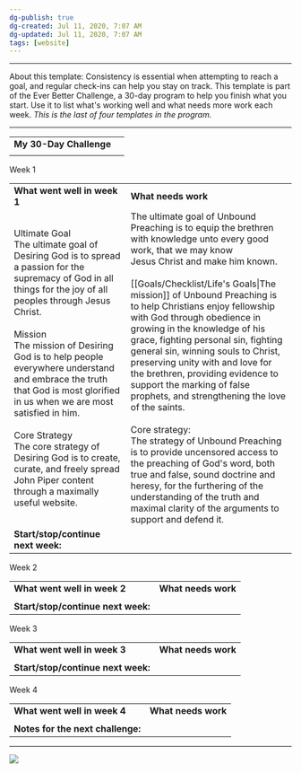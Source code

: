 ```yaml
---
dg-publish: true
dg-created: Jul 11, 2020, 7:07 AM
dg-updated: Jul 11, 2020, 7:07 AM
tags: [website]
---
```


* * *

About this template:
Consistency is essential when attempting to reach a goal, and regular check-ins can help you stay on track. This template is part of the Ever Better Challenge, a 30-day program to help you finish what you start. Use it to list what's working well and what needs more work each week. _This is the last of four templates in the program._ 

* * *
|                         |     |
| ----------------------- | --- |
| **My 30-Day Challenge** |     |
|                         |     |

Week 1

|     |     |
| --- | --- |
| **What went well in week 1** | **What needs work** |
| Ultimate Goal<br>The ultimate goal of Desiring God is to spread a passion for the supremacy of God in all things for the joy of all peoples through Jesus Christ.<br><br>Mission<br>The mission of Desiring God is to help people everywhere understand and embrace the truth that God is most glorified in us when we are most satisfied in him.<br><br>Core Strategy<br>The core strategy of Desiring God is to create, curate, and freely spread John Piper content through a maximally useful website. | The ultimate goal of Unbound Preaching is to equip the brethren with knowledge unto every good work, that we may know Jesus Christ and make him known.<br><br>[[Goals/Checklist/Life's Goals\|The mission]] of Unbound Preaching is to help Christians enjoy fellowship with God through obedience in growing in the knowledge of his grace, fighting personal sin, fighting general sin, winning souls to Christ, preserving unity with and love for the brethren, providing evidence to support the marking of false prophets, and strengthening the love of the saints.<br><br>Core strategy:<br>The strategy of Unbound Preaching is to provide uncensored access to the preaching of God's word, both true and false, sound doctrine and heresy, for the furthering of the understanding of the truth and maximal clarity of the arguments to support and defend it. |
| **Start/stop/continue next week:** |     |

Week 2

|     |     |
| --- | --- |
| **What went well in week 2** | **What needs work** |
|     |     |
| **Start/stop/continue next week:** |     |

Week 3

|     |     |
| --- | --- |
| **What went well in week 3** | **What needs work** |
|     |     |
| **Start/stop/continue next week:** |     |

Week 4

|     |     |
| --- | --- |
| **What went well in week 4** | **What needs work** |
|     |     |
| **Notes for the next challenge:** |     |

* * *

![](https://i.imgur.com/Hp9SHB3.png)


